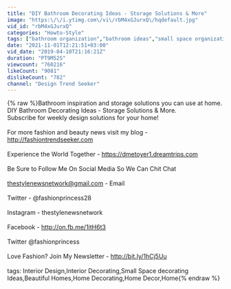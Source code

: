 ```yaml
---
title: "DIY Bathroom Decorating Ideas - Storage Solutions & More"
image: "https:\/\/i.ytimg.com\/vi\/rbM4xGJurxQ\/hqdefault.jpg"
vid_id: "rbM4xGJurxQ"
categories: "Howto-Style"
tags: ["bathroom organization","bathroom ideas","small space organization"]
date: "2021-11-01T12:21:51+03:00"
vid_date: "2019-04-10T21:16:21Z"
duration: "PT9M52S"
viewcount: "760216"
likeCount: "9081"
dislikeCount: "782"
channel: "Design Trend Seeker"
---
```

{% raw %}Bathroom inspiration and storage solutions you can use at home. DIY Bathroom Decorating Ideas - Storage Solutions &amp; More.<br />Subscribe for weekly design solutions for your home! <br /><br />For more fashion and beauty news visit my blog - <a rel="nofollow" target="blank" href="http://fashiontrendseeker.com">http://fashiontrendseeker.com</a><br /><br />Experience the World Together - <a rel="nofollow" target="blank" href="https://dmetoyer1.dreamtrips.com">https://dmetoyer1.dreamtrips.com</a><br /><br />Be Sure to Follow Me On Social Media So We Can Chit Chat<br /><br />thestylenewsnetwork@gmail.com - Email<br /><br />Twitter - @fashionprincess28<br /><br />Instagram - thestylenewsnetwork<br /><br />Facebook - <a rel="nofollow" target="blank" href="http://on.fb.me/1itH6t3">http://on.fb.me/1itH6t3</a><br /><br />Twitter @fashionprincess<br /><br />Love Fashion? Join My Newsletter - <a rel="nofollow" target="blank" href="http://bit.ly/1hCj5Uu">http://bit.ly/1hCj5Uu</a><br /><br />tags: Interior Design,Interior Decorating,Small Space decorating Ideas,Beautiful Homes,Home Decorating,Home Decor,Home{% endraw %}
